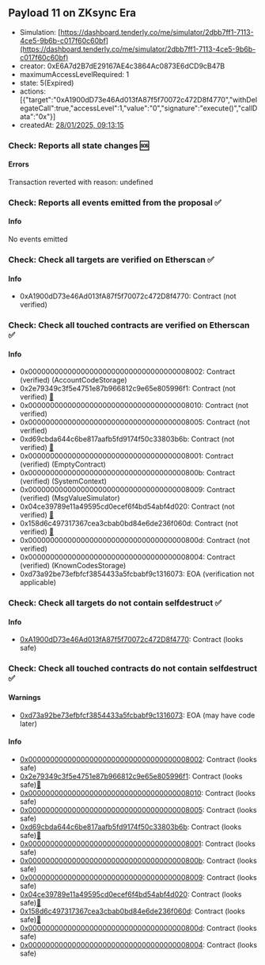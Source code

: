 ## Payload 11 on ZKsync Era

- Simulation: [https://dashboard.tenderly.co/me/simulator/2dbb7ff1-7113-4ce5-9b6b-c017f60c60bf](https://dashboard.tenderly.co/me/simulator/2dbb7ff1-7113-4ce5-9b6b-c017f60c60bf)
- creator: 0xE6A7d2B7dE29167AE4c3864Ac0873E6dCD9cB47B
- maximumAccessLevelRequired: 1
- state: 5(Expired)
- actions: [{"target":"0xA1900dD73e46Ad013fA87f5f70072c472D8f4770","withDelegateCall":true,"accessLevel":1,"value":"0","signature":"execute()","callData":"0x"}]
- createdAt: [28/01/2025, 09:13:15](https://era.zksync.network//tx/0xb281f30c40dbdea7a0d7841cd28937a7df3a5d4df5d2e5bf64ac545cefac8f8c)

### Check: Reports all state changes :sos:

#### Errors

Transaction reverted with reason: undefined

### Check: Reports all events emitted from the proposal :white_check_mark:

#### Info

No events emitted

### Check: Check all targets are verified on Etherscan :white_check_mark:

#### Info

- 0xA1900dD73e46Ad013fA87f5f70072c472D8f4770: Contract (not verified) 

### Check: Check all touched contracts are verified on Etherscan :white_check_mark:

#### Info

- 0x0000000000000000000000000000000000008002: Contract (verified) (AccountCodeStorage) 
- 0x2e79349c3f5e4751e87b966812c9e65e805996f1: Contract (not verified) [:ghost:](https://github.com/bgd-labs/aave-address-book "GovernanceV3ZkSync.PAYLOADS_CONTROLLER")
- 0x0000000000000000000000000000000000008010: Contract (not verified) 
- 0x0000000000000000000000000000000000008005: Contract (not verified) 
- 0xd69cbda644c6be817aafb5fd9174f50c33803b6b: Contract (not verified) [:ghost:](https://github.com/bgd-labs/aave-address-book "AaveV3ZkSync.COLLECTOR")
- 0x0000000000000000000000000000000000008001: Contract (verified) (EmptyContract) 
- 0x000000000000000000000000000000000000800b: Contract (verified) (SystemContext) 
- 0x0000000000000000000000000000000000008009: Contract (verified) (MsgValueSimulator) 
- 0x04ce39789e11a49595cd0ecef6f4bd54abf4d020: Contract (not verified) [:ghost:](https://github.com/bgd-labs/aave-address-book "AaveV3ZkSync.ACL_ADMIN, GovernanceV3ZkSync.EXECUTOR_LVL_1")
- 0x158d6c497317367cea3cbab0bd84e6de236f060d: Contract (not verified) [:ghost:](https://github.com/bgd-labs/aave-address-book "MiscZkSync.PROXY_ADMIN")
- 0x000000000000000000000000000000000000800d: Contract (not verified) 
- 0x0000000000000000000000000000000000008004: Contract (verified) (KnownCodesStorage) 
- 0xd73a92be73efbfcf3854433a5fcbabf9c1316073: EOA (verification not applicable)

### Check: Check all targets do not contain selfdestruct :white_check_mark:

#### Info

- [0xA1900dD73e46Ad013fA87f5f70072c472D8f4770](https://era.zksync.network//address/0xA1900dD73e46Ad013fA87f5f70072c472D8f4770): Contract (looks safe)

### Check: Check all touched contracts do not contain selfdestruct :white_check_mark:

#### Warnings

- [0xd73a92be73efbfcf3854433a5fcbabf9c1316073](https://era.zksync.network//address/0xd73a92be73efbfcf3854433a5fcbabf9c1316073): EOA (may have code later)

#### Info

- [0x0000000000000000000000000000000000008002](https://era.zksync.network//address/0x0000000000000000000000000000000000008002): Contract (looks safe)
- [0x2e79349c3f5e4751e87b966812c9e65e805996f1](https://era.zksync.network//address/0x2e79349c3f5e4751e87b966812c9e65e805996f1): Contract (looks safe)[:ghost:](https://github.com/bgd-labs/aave-address-book "GovernanceV3ZkSync.PAYLOADS_CONTROLLER")
- [0x0000000000000000000000000000000000008010](https://era.zksync.network//address/0x0000000000000000000000000000000000008010): Contract (looks safe)
- [0x0000000000000000000000000000000000008005](https://era.zksync.network//address/0x0000000000000000000000000000000000008005): Contract (looks safe)
- [0xd69cbda644c6be817aafb5fd9174f50c33803b6b](https://era.zksync.network//address/0xd69cbda644c6be817aafb5fd9174f50c33803b6b): Contract (looks safe)[:ghost:](https://github.com/bgd-labs/aave-address-book "AaveV3ZkSync.COLLECTOR")
- [0x0000000000000000000000000000000000008001](https://era.zksync.network//address/0x0000000000000000000000000000000000008001): Contract (looks safe)
- [0x000000000000000000000000000000000000800b](https://era.zksync.network//address/0x000000000000000000000000000000000000800b): Contract (looks safe)
- [0x0000000000000000000000000000000000008009](https://era.zksync.network//address/0x0000000000000000000000000000000000008009): Contract (looks safe)
- [0x04ce39789e11a49595cd0ecef6f4bd54abf4d020](https://era.zksync.network//address/0x04ce39789e11a49595cd0ecef6f4bd54abf4d020): Contract (looks safe)[:ghost:](https://github.com/bgd-labs/aave-address-book "AaveV3ZkSync.ACL_ADMIN, GovernanceV3ZkSync.EXECUTOR_LVL_1")
- [0x158d6c497317367cea3cbab0bd84e6de236f060d](https://era.zksync.network//address/0x158d6c497317367cea3cbab0bd84e6de236f060d): Contract (looks safe)[:ghost:](https://github.com/bgd-labs/aave-address-book "MiscZkSync.PROXY_ADMIN")
- [0x000000000000000000000000000000000000800d](https://era.zksync.network//address/0x000000000000000000000000000000000000800d): Contract (looks safe)
- [0x0000000000000000000000000000000000008004](https://era.zksync.network//address/0x0000000000000000000000000000000000008004): Contract (looks safe)

